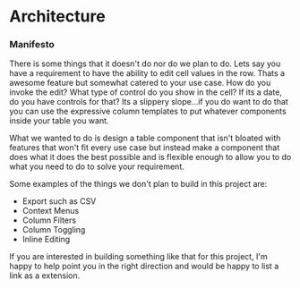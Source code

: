 # Architecture

### Manifesto

There is some things that it doesn't do nor do we plan to do. Lets say you have a requirement to have the
ability to edit cell values in the row. Thats a awesome feature but somewhat catered to your use case.
How do you invoke the edit? What type of control do you show in the cell? If its a date,
do you have controls for that? Its a slippery slope...if you do want to do that you can use the
expressive column templates to put whatever components inside your table you want.

What we wanted to do is design a table component that isn't bloated with
features that won't fit every use case but instead make a component that does
what it does the best possible and is flexible enough to allow you to do what you need
to do to solve your requirement.

Some examples of the things we don't plan to build in this project are:

- Export such as CSV
- Context Menus
- Column Filters
- Column Toggling
- Inline Editing

If you are interested in building something like that for this project, I'm happy
to help point you in the right direction and would be happy to list a link as a
extension.
